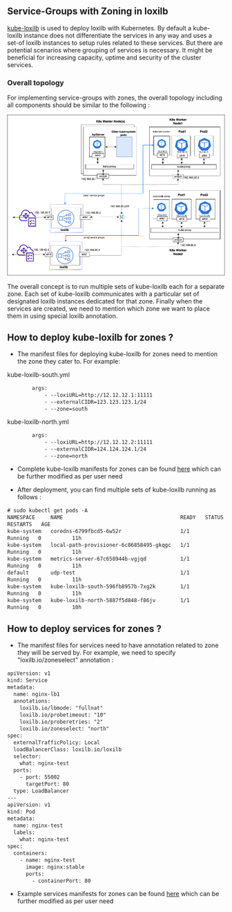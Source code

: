 ## Service-Groups with Zoning in loxilb

[kube-loxilb](https://github.com/loxilb-io/kube-loxilb) is used to deploy loxilb with Kubernetes. By default a kube-loxilb instance does not differentiate the services in any way and uses a set-of loxilb instances to setup rules related to these services. But there are potential scenarios where grouping of services is necessary. It might be beneficial for increasing capacity, uptime and security of the cluster services.    

### Overall topology   

For implementing service-groups with zones, the overall topology including all components should be similar to the following :   

![loxilb topology](photos/loxilb-zone.png)   

The overall concept is to run multiple sets of kube-loxilb each for a separate zone. Each set of kube-loxilb communicates with a particular set of designated loxilb instances dedicated for that zone. Finally when the services are created, we need to mention which zone we want to place them in using special loxilb annotation. 

## How to deploy kube-loxilb for zones ?

* The manifest files for deploying kube-loxilb for zones need to mention the zone they cater to. For example:

kube-loxilb-south.yml
```
        args:
            - --loxiURL=http://12.12.12.1:11111
            - --externalCIDR=123.123.123.1/24
            - --zone=south
```

kube-loxilb-north.yml
```
        args:
            - --loxiURL=http://12.12.12.2:11111
            - --externalCIDR=124.124.124.1/24
            - --zone=north
```

* Complete kube-loxilb manifests for zones can be found [here](https://github.com/loxilb-io/kube-loxilb/tree/main/manifest/zones) which can be further modified as per user need

* After deployment, you can find multiple sets of kube-loxilb running as follows :

```
# sudo kubectl get pods -A
NAMESPACE     NAME                                      READY   STATUS    RESTARTS   AGE
kube-system   coredns-6799fbcd5-6w52r                   1/1     Running   0          11h
kube-system   local-path-provisioner-6c86858495-gkqgc   1/1     Running   0          11h
kube-system   metrics-server-67c658944b-vgjqd           1/1     Running   0          11h
default       udp-test                                  1/1     Running   0          11h
kube-system   kube-loxilb-south-596fb8957b-7xg2k        1/1     Running   0          11h
kube-system   kube-loxilb-north-5887f5d848-f86jv        1/1     Running   0          10h
```

## How to deploy services for zones ?

* The manifest files for services need to have annotation related to zone they will be served by. For example, we need to specify "loxilb.io/zoneselect" annotation :

```
apiVersion: v1
kind: Service
metadata:
  name: nginx-lb1
  annotations:
    loxilb.io/lbmode: "fullnat"
    loxilb.io/probetimeout: "10"
    loxilb.io/proberetries: "2"
    loxilb.io/zoneselect: "north"
spec:
  externalTrafficPolicy: Local
  loadBalancerClass: loxilb.io/loxilb
  selector:
    what: nginx-test
  ports:
    - port: 55002
      targetPort: 80 
  type: LoadBalancer
---
apiVersion: v1
kind: Pod
metadata:
  name: nginx-test
  labels:
    what: nginx-test
spec:
  containers:
    - name: nginx-test
      image: nginx:stable
      ports:
        - containerPort: 80
```

* Example services manifests for zones can be found [here](https://github.com/loxilb-io/kube-loxilb/tree/main/manifest/zones) which can be further modified as per user need



        
